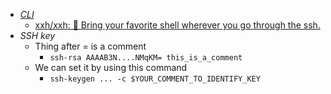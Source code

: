 - *[CLI](Shell/CLI.md)*
	- [xxh/xxh: 🚀 Bring your favorite shell wherever you go through the ssh.](https://github.com/xxh/xxh)
- *SSH key*
	- Thing after = is a comment
		- `ssh-rsa AAAAB3N....NMqKM= this_is_a_comment`
	- We can set it by using this command
		- `ssh-keygen ... -c $YOUR_COMMENT_TO_IDENTIFY_KEY`